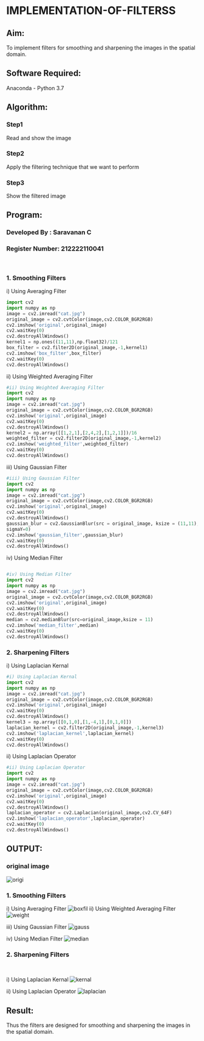 # IMPLEMENTATION-OF-FILTERSS
## Aim:
To implement filters for smoothing and sharpening the images in the spatial domain.

## Software Required:
Anaconda - Python 3.7

## Algorithm:
### Step1
Read and show the image
### Step2
Apply the filtering technique that we want to perform
### Step3
Show the filtered image
## Program:
### Developed By   :  Saravanan C
### Register Number:  212222110041
</br>

### 1. Smoothing Filters
i) Using Averaging Filter
```Python
import cv2
import numpy as np
image = cv2.imread("cat.jpg")
original_image = cv2.cvtColor(image,cv2.COLOR_BGR2RGB)
cv2.imshow('original',original_image)
cv2.waitKey(0)
cv2.destroyAllWindows()
kernel1 = np.ones((11,11),np.float32)/121
box_filter = cv2.filter2D(original_image,-1,kernel1)
cv2.imshow('box_filter',box_filter)
cv2.waitKey(0)
cv2.destroyAllWindows()
```
ii) Using Weighted Averaging Filter
```Python
#ii) Using Weighted Averaging Filter
import cv2
import numpy as np
image = cv2.imread("cat.jpg")
original_image = cv2.cvtColor(image,cv2.COLOR_BGR2RGB)
cv2.imshow('original',original_image)
cv2.waitKey(0)
cv2.destroyAllWindows()
kernel2 = np.array([[1,2,1],[2,4,2],[1,2,1]])/16
weighted_filter = cv2.filter2D(original_image,-1,kernel2)
cv2.imshow('weighted_filter',weighted_filter)
cv2.waitKey(0)
cv2.destroyAllWindows()
```
iii) Using Gaussian Filter
```Python
#iii) Using Gaussian Filter
import cv2
import numpy as np
image = cv2.imread("cat.jpg")
original_image = cv2.cvtColor(image,cv2.COLOR_BGR2RGB)
cv2.imshow('original',original_image)
cv2.waitKey(0)
cv2.destroyAllWindows()
gaussian_blur = cv2.GaussianBlur(src = original_image, ksize = (11,11), sigmaX=0,
sigmaY=0)
cv2.imshow('gaussian_filter',gaussian_blur)
cv2.waitKey(0)
cv2.destroyAllWindows()
```

iv) Using Median Filter
```Python

#iv) Using Median Filter
import cv2
import numpy as np
image = cv2.imread("cat.jpg")
original_image = cv2.cvtColor(image,cv2.COLOR_BGR2RGB)
cv2.imshow('original',original_image)
cv2.waitKey(0)
cv2.destroyAllWindows()
median = cv2.medianBlur(src=original_image,ksize = 11)
cv2.imshow('median_filter',median)
cv2.waitKey(0)
cv2.destroyAllWindows()
```

### 2. Sharpening Filters
i) Using Laplacian Kernal
```Python
#i) Using Laplacian Kernal
import cv2
import numpy as np
image = cv2.imread("cat.jpg")
original_image = cv2.cvtColor(image,cv2.COLOR_BGR2RGB)
cv2.imshow('original',original_image)
cv2.waitKey(0)
cv2.destroyAllWindows()
kernel3 = np.array([[0,1,0],[1,-4,1],[0,1,0]])
laplacian_kernel = cv2.filter2D(original_image,-1,kernel3)
cv2.imshow('laplacian_kernel',laplacian_kernel)
cv2.waitKey(0)
cv2.destroyAllWindows()
```
ii) Using Laplacian Operator
```Python
#ii) Using Laplacian Operator
import cv2
import numpy as np
image = cv2.imread("cat.jpg")
original_image = cv2.cvtColor(image,cv2.COLOR_BGR2RGB)
cv2.imshow('original',original_image)
cv2.waitKey(0)
cv2.destroyAllWindows()
laplacian_operator = cv2.Laplacian(original_image,cv2.CV_64F)
cv2.imshow('laplacian_operator',laplacian_operator)
cv2.waitKey(0)
cv2.destroyAllWindows()
```
## OUTPUT:
### original image
![origi](https://github.com/JEEVAABI/IMPLEMENTATION-OF-FILTERSS/assets/93427098/6b6f4f09-8bae-4ef1-93a5-ee1da10d483f)

### 1. Smoothing Filters
i) Using Averaging Filter
![boxfil](https://github.com/JEEVAABI/IMPLEMENTATION-OF-FILTERSS/assets/93427098/8f969c65-4629-4957-98ed-cf08a1dea710)
ii) Using Weighted Averaging Filter
![weight](https://github.com/JEEVAABI/IMPLEMENTATION-OF-FILTERSS/assets/93427098/ccce2e3c-1dde-476e-9a7e-b4e306052810)

iii) Using Gaussian Filter
![gauss](https://github.com/JEEVAABI/IMPLEMENTATION-OF-FILTERSS/assets/93427098/069b5660-8536-4499-81ae-242970b0ed66)

iv) Using Median Filter
![median](https://github.com/JEEVAABI/IMPLEMENTATION-OF-FILTERSS/assets/93427098/7a79815a-4848-4f9a-92e4-28b3cd7ec281)

### 2. Sharpening Filters
</br>

i) Using Laplacian Kernal
![kernal](https://github.com/JEEVAABI/IMPLEMENTATION-OF-FILTERSS/assets/93427098/177f6248-52c5-4fe6-9665-dd3bdbbcd9a9)

ii) Using Laplacian Operator
![laplacian](https://github.com/JEEVAABI/IMPLEMENTATION-OF-FILTERSS/assets/93427098/151d4d05-514b-441b-9168-d2ac40fc29f0)


## Result:
Thus the filters are designed for smoothing and sharpening the images in the spatial domain.
